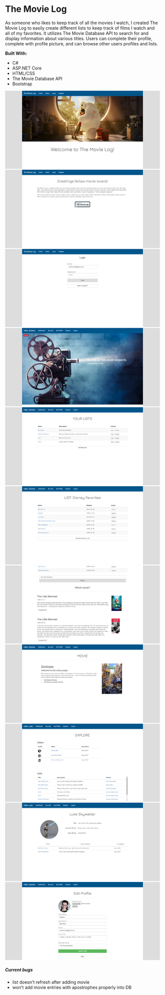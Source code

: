 # The Movie Log

As someone who likes to keep track of all the movies I watch, I created The Movie Log to easily create different lists to keep track of films I watch and all of my favorites. It utilizes The Movie Database API to search for and display information about various titles. Users can complete their profile, complete with profile picture, and can browse other users profiles and lists.

__Built With:__
* C#
* ASP.NET Core
* HTML/CSS
* The Movie Database API
* Bootstrap


![Home Page](https://github.com/Ziyal/TheMovieLog/blob/master/wwwroot/images/screenshots/home.png "Home Page")
![About](https://github.com/Ziyal/TheMovieLog/blob/master/wwwroot/images/screenshots/about.png "About")
![Login](https://github.com/Ziyal/TheMovieLog/blob/master/wwwroot/images/screenshots/login.png "Login")
![Dashboard](https://github.com/Ziyal/TheMovieLog/blob/master/wwwroot/images/screenshots/dashboard.png "Dashboard")
![My Lists](https://github.com/Ziyal/TheMovieLog/blob/master/wwwroot/images/screenshots/mylists.png "My Lists")
![List](https://github.com/Ziyal/TheMovieLog/blob/master/wwwroot/images/screenshots/list.png "List")
![Movie Search](https://github.com/Ziyal/TheMovieLog/blob/master/wwwroot/images/screenshots/moviesearch.png "Movie Search")
![Movie](https://github.com/Ziyal/TheMovieLog/blob/master/wwwroot/images/screenshots/movie.png "Movie")
![Explore](https://github.com/Ziyal/TheMovieLog/blob/master/wwwroot/images/screenshots/explore.png "Explore")
![User Profile](https://github.com/Ziyal/TheMovieLog/blob/master/wwwroot/images/screenshots/userprofile.png "User Profile")
![User Profile Edit](https://github.com/Ziyal/TheMovieLog/blob/master/wwwroot/images/screenshots/profileedit.png "User Profile Edit")

##### Current bugs
+ list doesn't refresh after adding movie
+ won't add movie entries with apostrophes properly into DB 